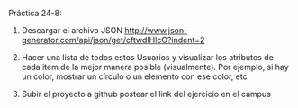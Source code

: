 Práctica 24-8:

1) Descargar el archivo JSON http://www.json-generator.com/api/json/get/cftwdIHlcO?indent=2

2) Hacer una lista de todos estos Usuarios y visualizar los atributos de cada item de la mejor manera posible (visualmente). Por ejemplo, si hay un color, mostrar un círculo o un elemento con ese color, etc

3) Subir el proyecto a github postear el link del ejercicio en el campus
